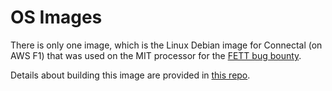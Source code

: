 # OS Images

There is only one image, which is the Linux Debian image for Connectal (on AWS F1) that was used on the MIT processor for the [FETT bug bounty](https://github.com/GaloisInc/BESSPIN-Tool-Suite/tree/master/docs/bugBounty2020).

Details about building this image are provided in [this repo](https://github.com/mit-enclaves/linux).